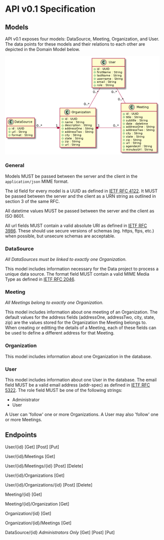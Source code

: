 # API v0.1 Specification

## Models

API v0.1 exposes four models: DataSource, Meeting, Organization, and User. The data points for these models and their relations to each other are depicted in the Domain Model below.

![alt text](../domain-model/domain-model-0.1.png "Domain Model v0.1")

### General

Models MUST be passed between the server and the client in the `application/json` MIME format.

The id field for every model is a UUID as defined in [IETF RFC 4122](https://doi.org/10.17487/RFC4122). It MUST be passed between the server and the client as a URN string as outlined in section 3 of the same RFC.

All datetime values MUST be passed between the server and the client as ISO 8601.

All url fields MUST contain a valid absolute URI as defined in [IETF RFC 3986](https://doi.org/10.17487/RFC3986). These should use secure versions of schemas (eg. https, ftps, etc.) when possible, but unsecure schemas are acceptable.

### DataSource

*All DataSources must be linked to exactly one Organization.*

This model includes information necessary for the Data project to process a unique data source. The format field MUST contain a valid MIME Media Type as defined in [IETF RFC 2046](https://doi.org/10.17487/RFC2046).

### Meeting

*All Meetings belong to exactly one Organization.*

This model includes information about one meeting of an Organization. The default values for the address fields (addressOne, addressTwo, city, state, zip) are the values stored for the Organization the Meeting belongs to. When creating or editting the details of a Meeting, each of these fields can be used to define a different address for that Meeting.

### Organization

This model includes information about one Organization in the database.

### User

This model includes information about one User in the database. The email field MUST be a valid email address (addr-spec) as defined in [IETF RFC 5322](https://doi.org/10.17487/RFC5322). The role field MUST be one of the following strings:

* Administrator
* User

A User can 'follow' one or more Organizations. A User may also 'follow' one or more Meetings.

## Endpoints

User/{id}
[Get]
[Post]
[Put]

User/{id}/Meetings
[Get]

User/{id}/Meetings/{id}
[Post]
[Delete]

User/{id}/Organizations
[Get]

User/{id}/Organizations/{id}
[Post]
[Delete]

Meeting/{id}
[Get]

Meeting/{id}/Organization
[Get]

Organization/{id}
[Get]

Organization/{id}/Meetings
[Get]

DataSource/{id}
*Administrators Only*
[Get]
[Post]
[Put]
